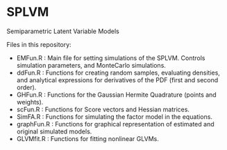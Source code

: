 # SPLVM
Semiparametric Latent Variable Models

Files in this repository:
- EMFun.R    : Main file for setting simulations of the SPLVM. Controls simulation parameters, and MonteCarlo simulations.
- ddFun.R    : Functions for creating random samples, evaluating densities, and analytical expressions for derivatives of the PDF (first and second order).
- GHFun.R    : Functions for the Gaussian Hermite Quadrature (points and weights).
- scFun.R    : Functions for Score vectors and Hessian matrices.
- SimFA.R    : Functions for simulating the factor model in the equations.
- graphFun.R : Functions for graphical representation of estimated and original simulated models.
- GLVMfit.R  : Functions for fitting nonlinear GLVMs.

